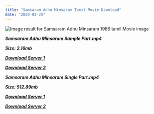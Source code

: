 ```yaml
---
title: "Samsaram Adhu Minsaram Tamil Movie Download"
date: "2020-03-25"
---
```


![Image result for Samsaram Adhu Minsaram 1986 tamil Movie image](https://images-na.ssl-images-amazon.com/images/I/81wcRhG695L._RI_SX300_.jpg)

**_Samsaram Adhu Minsaram Sample Part.mp4_**

**_Size: 2.16mb_**

**_[Download Server 1](http://b8.wetransfer.vip/files/Tamil{b8ae04a0e9ab0f9e64837bab03a252825878f388f00779843f60cec38aa445db}20Movies/Tamil{b8ae04a0e9ab0f9e64837bab03a252825878f388f00779843f60cec38aa445db}20Recent{b8ae04a0e9ab0f9e64837bab03a252825878f388f00779843f60cec38aa445db}20Movies/Samsaram{b8ae04a0e9ab0f9e64837bab03a252825878f388f00779843f60cec38aa445db}20Adhu{b8ae04a0e9ab0f9e64837bab03a252825878f388f00779843f60cec38aa445db}20Minsaram{b8ae04a0e9ab0f9e64837bab03a252825878f388f00779843f60cec38aa445db}20(1986)/Samsaram{b8ae04a0e9ab0f9e64837bab03a252825878f388f00779843f60cec38aa445db}20Adhu{b8ae04a0e9ab0f9e64837bab03a252825878f388f00779843f60cec38aa445db}20Minsaram/Samsaram{b8ae04a0e9ab0f9e64837bab03a252825878f388f00779843f60cec38aa445db}20Adhu{b8ae04a0e9ab0f9e64837bab03a252825878f388f00779843f60cec38aa445db}20Minsaram{b8ae04a0e9ab0f9e64837bab03a252825878f388f00779843f60cec38aa445db}20(1986){b8ae04a0e9ab0f9e64837bab03a252825878f388f00779843f60cec38aa445db}20Sample{b8ae04a0e9ab0f9e64837bab03a252825878f388f00779843f60cec38aa445db}20(640x360).mp4)_**

**_[Download Server 2](http://b8.wetransfer.vip/files/Tamil{b8ae04a0e9ab0f9e64837bab03a252825878f388f00779843f60cec38aa445db}20Movies/Tamil{b8ae04a0e9ab0f9e64837bab03a252825878f388f00779843f60cec38aa445db}20Recent{b8ae04a0e9ab0f9e64837bab03a252825878f388f00779843f60cec38aa445db}20Movies/Samsaram{b8ae04a0e9ab0f9e64837bab03a252825878f388f00779843f60cec38aa445db}20Adhu{b8ae04a0e9ab0f9e64837bab03a252825878f388f00779843f60cec38aa445db}20Minsaram{b8ae04a0e9ab0f9e64837bab03a252825878f388f00779843f60cec38aa445db}20(1986)/Samsaram{b8ae04a0e9ab0f9e64837bab03a252825878f388f00779843f60cec38aa445db}20Adhu{b8ae04a0e9ab0f9e64837bab03a252825878f388f00779843f60cec38aa445db}20Minsaram/Samsaram{b8ae04a0e9ab0f9e64837bab03a252825878f388f00779843f60cec38aa445db}20Adhu{b8ae04a0e9ab0f9e64837bab03a252825878f388f00779843f60cec38aa445db}20Minsaram{b8ae04a0e9ab0f9e64837bab03a252825878f388f00779843f60cec38aa445db}20(1986){b8ae04a0e9ab0f9e64837bab03a252825878f388f00779843f60cec38aa445db}20Sample{b8ae04a0e9ab0f9e64837bab03a252825878f388f00779843f60cec38aa445db}20(640x360).mp4)_**

**_Samsaram Adhu Minsaram Single Part.mp4_**

**_Size: 512.89mb_**

**_[Download Server 1](http://b8.wetransfer.vip/files/Tamil{b8ae04a0e9ab0f9e64837bab03a252825878f388f00779843f60cec38aa445db}20Movies/Tamil{b8ae04a0e9ab0f9e64837bab03a252825878f388f00779843f60cec38aa445db}20Recent{b8ae04a0e9ab0f9e64837bab03a252825878f388f00779843f60cec38aa445db}20Movies/Samsaram{b8ae04a0e9ab0f9e64837bab03a252825878f388f00779843f60cec38aa445db}20Adhu{b8ae04a0e9ab0f9e64837bab03a252825878f388f00779843f60cec38aa445db}20Minsaram{b8ae04a0e9ab0f9e64837bab03a252825878f388f00779843f60cec38aa445db}20(1986)/Samsaram{b8ae04a0e9ab0f9e64837bab03a252825878f388f00779843f60cec38aa445db}20Adhu{b8ae04a0e9ab0f9e64837bab03a252825878f388f00779843f60cec38aa445db}20Minsaram/Samsaram{b8ae04a0e9ab0f9e64837bab03a252825878f388f00779843f60cec38aa445db}20Adhu{b8ae04a0e9ab0f9e64837bab03a252825878f388f00779843f60cec38aa445db}20Minsaram{b8ae04a0e9ab0f9e64837bab03a252825878f388f00779843f60cec38aa445db}20(1986){b8ae04a0e9ab0f9e64837bab03a252825878f388f00779843f60cec38aa445db}20Single{b8ae04a0e9ab0f9e64837bab03a252825878f388f00779843f60cec38aa445db}20Part{b8ae04a0e9ab0f9e64837bab03a252825878f388f00779843f60cec38aa445db}20(640x360).mp4)_**

**_[Download Server 2](http://b8.wetransfer.vip/files/Tamil{b8ae04a0e9ab0f9e64837bab03a252825878f388f00779843f60cec38aa445db}20Movies/Tamil{b8ae04a0e9ab0f9e64837bab03a252825878f388f00779843f60cec38aa445db}20Recent{b8ae04a0e9ab0f9e64837bab03a252825878f388f00779843f60cec38aa445db}20Movies/Samsaram{b8ae04a0e9ab0f9e64837bab03a252825878f388f00779843f60cec38aa445db}20Adhu{b8ae04a0e9ab0f9e64837bab03a252825878f388f00779843f60cec38aa445db}20Minsaram{b8ae04a0e9ab0f9e64837bab03a252825878f388f00779843f60cec38aa445db}20(1986)/Samsaram{b8ae04a0e9ab0f9e64837bab03a252825878f388f00779843f60cec38aa445db}20Adhu{b8ae04a0e9ab0f9e64837bab03a252825878f388f00779843f60cec38aa445db}20Minsaram/Samsaram{b8ae04a0e9ab0f9e64837bab03a252825878f388f00779843f60cec38aa445db}20Adhu{b8ae04a0e9ab0f9e64837bab03a252825878f388f00779843f60cec38aa445db}20Minsaram{b8ae04a0e9ab0f9e64837bab03a252825878f388f00779843f60cec38aa445db}20(1986){b8ae04a0e9ab0f9e64837bab03a252825878f388f00779843f60cec38aa445db}20Single{b8ae04a0e9ab0f9e64837bab03a252825878f388f00779843f60cec38aa445db}20Part{b8ae04a0e9ab0f9e64837bab03a252825878f388f00779843f60cec38aa445db}20(640x360).mp4)_**
